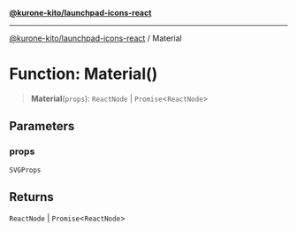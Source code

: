 [**@kurone-kito/launchpad-icons-react**](../README.md)

***

[@kurone-kito/launchpad-icons-react](../globals.md) / Material

# Function: Material()

> **Material**(`props`): `ReactNode` \| `Promise`\<`ReactNode`\>

## Parameters

### props

`SVGProps`

## Returns

`ReactNode` \| `Promise`\<`ReactNode`\>
